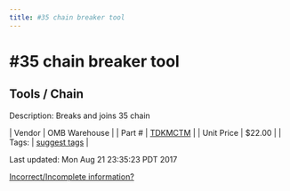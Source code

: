 ```yaml
---
title: #35 chain breaker tool
---
```


# #35 chain breaker tool
## Tools / Chain
Description: 	Breaks and joins 35 chain 

| Vendor | OMB Warehouse | 
| Part # | [TDKMCTM](https://www.ombwarehouse.com/-35-Chain-Breaker.html) | 
| Unit Price | $22.00 | 
| Tags: | [suggest tags](https://docs.google.com/forms/d/e/1FAIpQLSeWyY8v3RgOty-MyWmh9U0iivNYN_molChYyS-0U-o-kOAv_g/viewform) | 

Last updated: Mon Aug 21 23:35:23 PDT 2017

 [Incorrect/Incomplete information?](https://docs.google.com/forms/d/e/1FAIpQLSeWyY8v3RgOty-MyWmh9U0iivNYN_molChYyS-0U-o-kOAv_g/viewform)